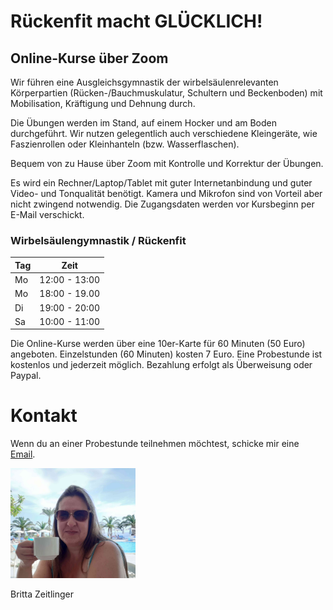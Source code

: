 # Rückenfit macht GLÜCKLICH!

## Online-Kurse über Zoom


Wir führen eine Ausgleichsgymnastik der wirbelsäulenrelevanten Körperpartien (Rücken-/Bauchmuskulatur, Schultern und Beckenboden) mit
Mobilisation, Kräftigung und Dehnung durch.

Die Übungen werden im Stand, auf einem Hocker und am Boden durchgeführt. Wir nutzen gelegentlich auch verschiedene Kleingeräte,
wie Faszienrollen oder Kleinhanteln (bzw. Wasserflaschen).

Bequem von zu Hause über Zoom mit Kontrolle und Korrektur der Übungen.

Es wird ein Rechner/Laptop/Tablet mit guter Internetanbindung und guter Video- und Tonqualität benötigt. Kamera und Mikrofon sind von Vorteil aber nicht zwingend notwendig. Die Zugangsdaten werden vor Kursbeginn per E-Mail verschickt. 


### Wirbelsäulengymnastik / Rückenfit


| Tag           | Zeit          |
| ------------- | ------------- |
| Mo            | 12:00 - 13:00 |
| Mo            | 18:00 - 19.00 |
| Di            | 19:00 - 20:00 |
| Sa            | 10:00 - 11:00 |



Die Online-Kurse werden über eine 10er-Karte für 60 Minuten (50 Euro) angeboten. Einzelstunden (60 Minuten) kosten 7 Euro. Eine Probestunde ist kostenlos und jederzeit möglich. Bezahlung erfolgt als Überweisung oder Paypal.



# Kontakt

Wenn du an einer Probestunde teilnehmen möchtest, schicke mir eine [Email](mailto:britta@zeitlinger.de?subject=Kurse).

<img src="assets/britta.jpg" width="200"> 

Britta Zeitlinger


